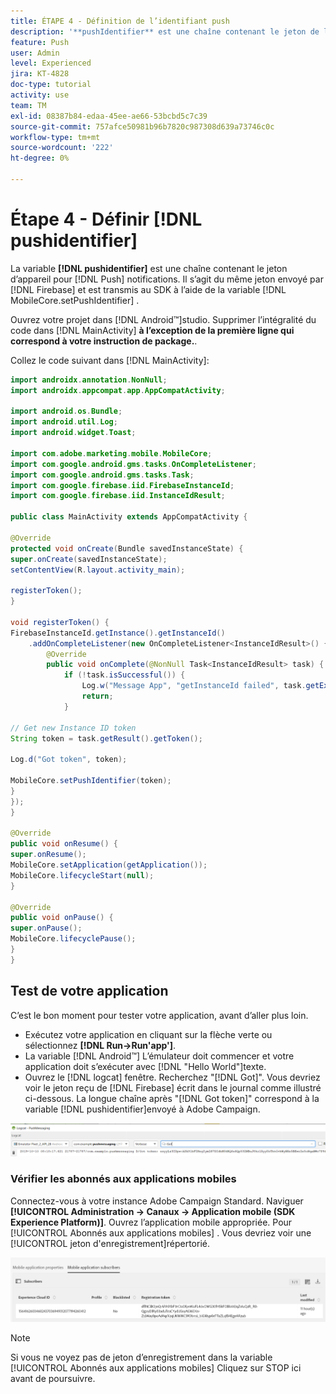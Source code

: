 ```yaml
---
title: ÉTAPE 4 - Définition de l’identifiant push
description: '**pushIdentifier** est une chaîne contenant le jeton de l’appareil pour les notifications push. Il s’agit du même jeton envoyé par Firebase et transmis au SDK à l’aide de la méthode MobileCore.setPushIdentifier .'
feature: Push
user: Admin
level: Experienced
jira: KT-4828
doc-type: tutorial
activity: use
team: TM
exl-id: 08387b84-edaa-45ee-ae66-53bcbd5c7c39
source-git-commit: 757afce50981b96b7820c987308d639a73746c0c
workflow-type: tm+mt
source-wordcount: '222'
ht-degree: 0%

---
```


# Étape 4 - Définir [!DNL pushidentifier]

La variable **[!DNL pushidentifier]** est une chaîne contenant le jeton d’appareil pour [!DNL Push] notifications. Il s’agit du même jeton envoyé par [!DNL Firebase] et est transmis au SDK à l’aide de la variable [!DNL MobileCore.setPushIdentifier] .

Ouvrez votre projet dans [!DNL Android™]studio. Supprimer l’intégralité du code dans [!DNL MainActivity] **à l’exception de la première ligne qui correspond à votre instruction de package.**.

Collez le code suivant dans [!DNL MainActivity]:

<!--
Removed `{.line-numbers}` below
-->

```java
import androidx.annotation.NonNull;
import androidx.appcompat.app.AppCompatActivity;

import android.os.Bundle;
import android.util.Log;
import android.widget.Toast;

import com.adobe.marketing.mobile.MobileCore;
import com.google.android.gms.tasks.OnCompleteListener;
import com.google.android.gms.tasks.Task;
import com.google.firebase.iid.FirebaseInstanceId;
import com.google.firebase.iid.InstanceIdResult;

public class MainActivity extends AppCompatActivity {

@Override
protected void onCreate(Bundle savedInstanceState) {
super.onCreate(savedInstanceState);
setContentView(R.layout.activity_main);

registerToken();
}

void registerToken() {
FirebaseInstanceId.getInstance().getInstanceId()
    .addOnCompleteListener(new OnCompleteListener<InstanceIdResult>() {
        @Override
        public void onComplete(@NonNull Task<InstanceIdResult> task) {
            if (!task.isSuccessful()) {
                Log.w("Message App", "getInstanceId failed", task.getException());
                return;
            }

// Get new Instance ID token
String token = task.getResult().getToken();

Log.d("Got token", token);

MobileCore.setPushIdentifier(token);
}
});
}

@Override
public void onResume() {
super.onResume();
MobileCore.setApplication(getApplication());
MobileCore.lifecycleStart(null);
}

@Override
public void onPause() {
super.onPause();
MobileCore.lifecyclePause();
}
}
```

## Test de votre application

C’est le bon moment pour tester votre application, avant d’aller plus loin.

* Exécutez votre application en cliquant sur la flèche verte ou sélectionnez **[!DNL Run->Run'app']**.
* La variable [!DNL Android™] L’émulateur doit commencer et votre application doit s’exécuter avec [!DNL "Hello World"]texte.
* Ouvrez le [!DNL logcat] fenêtre. Recherchez &quot;[!DNL Got]&quot;. Vous devriez voir le jeton reçu de [!DNL Firebase] écrit dans le journal comme illustré ci-dessous. La longue chaîne après &quot;[!DNL Got token]&quot; correspond à la variable [!DNL pushidentifier]envoyé à Adobe Campaign.

![logcat-token](assets/logcat-got-token.PNG)

### Vérifier les abonnés aux applications mobiles

Connectez-vous à votre instance Adobe Campaign Standard.
Naviguer **[!UICONTROL Administration -> Canaux -> Application mobile (SDK Experience Platform)]**. Ouvrez l’application mobile appropriée. Pour [!UICONTROL Abonnés aux applications mobiles] . Vous devriez voir une [!UICONTROL jeton d&#39;enregistrement]répertorié.

![mobile-application-subscribers](assets/mobile-application-subscribers.PNG)

>[!NOTE]
>
>Si vous ne voyez pas de jeton d’enregistrement dans la variable [!UICONTROL Abonnés aux applications mobiles] Cliquez sur STOP ici avant de poursuivre.
